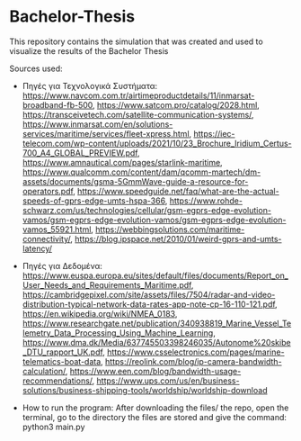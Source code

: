 # Bachelor-Thesis
This repository contains the simulation that was created and used to visualize the results of the Bachelor Thesis


Sources used:
 - Πηγές για Τεχνολογικά Συστήματα: https://www.navcom.com.tr/airtimeproductdetails/11/inmarsat-broadband-fb-500, https://www.satcom.pro/catalog/2028.html, https://transceivetech.com/satellite-communication-systems/, https://www.inmarsat.com/en/solutions-services/maritime/services/fleet-xpress.html, https://iec-telecom.com/wp-content/uploads/2021/10/23_Brochure_Iridium_Certus-700_A4_GLOBAL_PREVIEW.pdf, https://www.amnautical.com/pages/starlink-maritime, https://www.qualcomm.com/content/dam/qcomm-martech/dm-assets/documents/gsma-5GmmWave-guide-a-resource-for-operators.pdf, https://www.speedguide.net/faq/what-are-the-actual-speeds-of-gprs-edge-umts-hspa-366, https://www.rohde-schwarz.com/us/technologies/cellular/gsm-egprs-edge-evolution-vamos/gsm-egprs-edge-evolution-vamos/gsm-egprs-edge-evolution-vamos_55921.html, https://webbingsolutions.com/maritime-connectivity/, https://blog.ipspace.net/2010/01/weird-gprs-and-umts-latency/
 - Πηγές για Δεδομένα: https://www.euspa.europa.eu/sites/default/files/documents/Report_on_User_Needs_and_Requirements_Maritime.pdf, https://cambridgepixel.com/site/assets/files/7504/radar-and-video-distribution-typical-network-data-rates-app-note-cp-16-110-121.pdf, https://en.wikipedia.org/wiki/NMEA_0183, https://www.researchgate.net/publication/340938819_Marine_Vessel_Telemetry_Data_Processing_Using_Machine_Learning, https://www.dma.dk/Media/637745503398246035/Autonome%20skibe_DTU_rapport_UK.pdf, https://www.csselectronics.com/pages/marine-telematics-boat-data, https://reolink.com/blog/ip-camera-bandwidth-calculation/, https://www.een.com/blog/bandwidth-usage-recommendations/, https://www.ups.com/us/en/business-solutions/business-shipping-tools/worldship/worldship-download


 - How to run the program:
 After downloading the files/ the repo,
open the terminal,
go to the directory the files are stored and give the command:
python3 main.py
